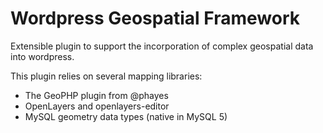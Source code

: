 Wordpress Geospatial Framework
==============================

Extensible plugin to support the incorporation of complex geospatial data into wordpress.

This plugin relies on several mapping libraries:
- The GeoPHP plugin from @phayes
- OpenLayers and openlayers-editor
- MySQL geometry data types (native in MySQL 5)